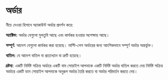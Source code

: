 # **অর্ডার**

নীচে দেওয়া হিসাবে অ্যাকাউন্ট অর্ডার প্রদর্শন করে:

**অ্যাক্টিভ:** অর্ডার যেগুলো মুলতুবি আছে এবং কার্যকর হওয়ার অপেক্ষায় আছে।

**সম্পূর্ণ:** আদেশ যেগুলো কার্যকর করা হয়েছে। মাল্টি-লেগ অর্ডারের জন্য আংশিকভাবে সম্পূর্ণ অর্ডার অন্তর্ভুক্ত।

**বাতিল:** যে আদেশ বাতিল বা প্রত্যাখ্যান বা ত্রুটি হয়েছে।

**দ্রষ্টব্য**: একটি নির্দিষ্ট সক্রিয় অর্ডারে একটি বাম সোয়াইপ আপনাকে একটি নির্দিষ্ট অর্ডার বাতিল করতে দেয় 
নির্দিষ্ট সক্রিয় অর্ডারে একটি ডান সোয়াইপ আপনাকে অনুরূপ অর্ডার তৈরি করতে বা অর্ডার পরিবর্তন করতে দেয়।
